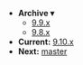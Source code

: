 <!-- _navbar.md -->

* **Archive ▾**
  * [9.9.x](/_archive/9.9.x/)
  * [9.8.x](/_archive/9.8.x/)
* **Current:** [9.10.x](/)
* **Next:** [master](/_master/)